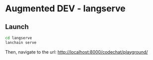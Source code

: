 # Augmented DEV - langserve


## Launch
```bash
cd langserve
lanchain serve
```

Then, navigate to the url:
[http://localhost:8000/codechat/playground/](http://localhost:8000/codechat/playground/)